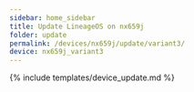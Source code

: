 ```yaml
---
sidebar: home_sidebar
title: Update LineageOS on nx659j
folder: update
permalink: /devices/nx659j/update/variant3/
device: nx659j_variant3
---
```

{% include templates/device_update.md %}
